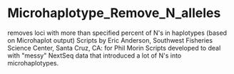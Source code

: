 # Microhaplotype_Remove_N_alleles
removes loci with more than specified percent of N's in haplotypes (based on Microhaplot output)
Scripts by Eric Anderson, Southwest Fisheries Science Center, Santa Cruz, CA: for Phil Morin
Scripts developed to deal with "messy" NextSeq data that introduced a lot of N's into microhaplotypes.

